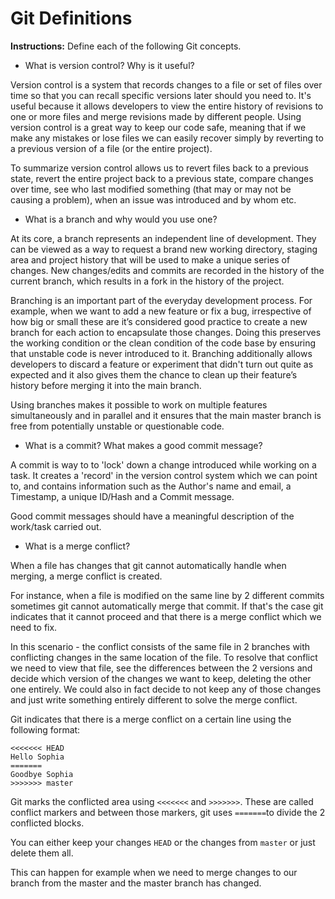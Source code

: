 # Git Definitions

**Instructions:** Define each of the following Git concepts.

* What is version control?  Why is it useful?

Version control is a system that records changes to a file or set of files over time so that you can recall specific versions later should you need to. It's useful because it allows developers to view the entire history of revisions to one or more files and merge revisions made by different people. Using version control is a great way to keep our code safe, meaning that if we make any mistakes or lose files we can easily recover simply by reverting to a previous version of a file (or the entire project). 

To summarize version control allows us to revert files back to a previous state, revert the entire project back to a previous state, compare changes over time, see who last modified something (that may or may not be causing a problem), when an issue was introduced and by whom etc. 

* What is a branch and why would you use one?

At its core, a branch represents an independent line of development. They can be viewed as a way to request a brand new working directory, staging area and project history that will be used to make a unique series of changes. New changes/edits and commits are recorded in the history of the current branch, which results in a fork in the history of the project.

Branching is an important part of the everyday development process. For example, when we want to add a new feature or fix a bug, irrespective of how big or small these are it’s considered good practice to create a new branch for each action to encapsulate those changes. Doing this preserves the working condition or the clean condition of the code base by ensuring that unstable code is never introduced to it. Branching additionally allows developers to discard a feature or experiment that didn't turn out quite as expected and it also gives them the chance to clean up their feature’s history before merging it into the main branch.

Using branches makes it possible to work on multiple features simultaneously and in parallel and it ensures that the main master branch is free from potentially unstable or questionable code.


* What is a commit? What makes a good commit message?

A commit is way to to 'lock' down a change introduced while working on a task. It creates a 'record' in the version control system which we can point to, and contains information such as the Author's name and email, a Timestamp, a unique ID/Hash and a Commit message.

Good commit messages should have a meaningful description of the work/task carried out.


* What is a merge conflict?

When a file has changes that git cannot automatically handle when merging, a merge conflict is created.

For instance, when a file is modified on the same line by 2 different commits sometimes git cannot automatically merge that commit. If that's the case git indicates that it cannot proceed and that there is a merge conflict which we need to fix. 

In this scenario - the conflict consists of the same file in 2 branches with conflicting changes in the same location of the file. To resolve that conflict we need to view that file, see the differences between the 2 versions and decide which version of the changes we want to keep, deleting the other one entirely. We could also in fact decide to not keep any of those changes and just write something entirely different to solve the merge conflict.

Git indicates that there is a merge conflict on a certain line using the following format:

```
<<<<<<< HEAD
Hello Sophia
=======
Goodbye Sophia
>>>>>>> master
```

Git marks the conflicted area using `<<<<<<<` and `>>>>>>>`. These are called conflict markers and between those markers, git uses `=======`to divide the 2 conflicted blocks.

You can either keep your changes `HEAD` or the changes from `master` or just delete them all.

This can happen for example when we need to merge changes to our branch from the master and the master branch has changed.